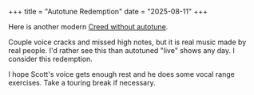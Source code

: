 +++
title = "Autotune Redemption"
date = "2025-08-11"
+++

Here is another modern [Creed without autotune](https://youtu.be/yD15lKJXlF0?t=2408).

Couple voice cracks and missed high notes, but it is real music made by real people. I'd rather see this than autotuned "live" shows any day. I consider this redemption.

I hope Scott's voice gets enough rest and he does some vocal range exercises. Take a touring break if necessary.